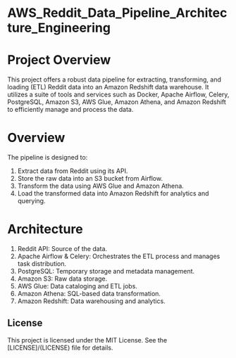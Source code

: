 # AWS_Reddit_Data_Pipeline_Architecture_Engineering

# Project Overview
This project offers a robust data pipeline for extracting, transforming, and loading (ETL) Reddit data into an Amazon Redshift data warehouse. It utilizes a suite of tools and services such as Docker, Apache Airflow, Celery, PostgreSQL, Amazon S3, AWS Glue, Amazon Athena, and Amazon Redshift to efficiently manage and process the data.

# Overview
The pipeline is designed to:

1. Extract data from Reddit using its API.
2. Store the raw data into an S3 bucket from Airflow.
3. Transform the data using AWS Glue and Amazon Athena.
4. Load the transformed data into Amazon Redshift for analytics and querying.

# Architecture
1. Reddit API: Source of the data.
2. Apache Airflow & Celery: Orchestrates the ETL process and manages task distribution.
4. PostgreSQL: Temporary storage and metadata management.
5. Amazon S3: Raw data storage.
6. AWS Glue: Data cataloging and ETL jobs.
7. Amazon Athena: SQL-based data transformation.
8. Amazon Redshift: Data warehousing and analytics.

## License
This project is licensed under the MIT License. See the [LICENSE]/(LICENSE) file for details.
